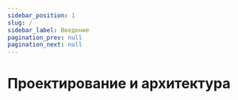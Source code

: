 ```yaml
---
sidebar_position: 1
slug: /
sidebar_label: Введение
pagination_prev: null
pagination_next: null
---
```


# Проектирование и архитектура
